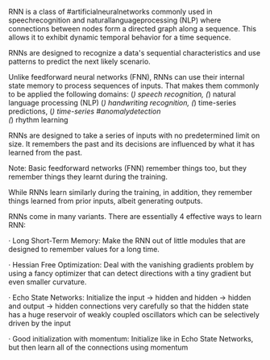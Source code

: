 RNN is a class of #artificialneuralnetworks commonly used in speechrecognition and naturallanguageprocessing (NLP) where connections between nodes form a directed graph along a sequence. This allows it to exhibit dynamic temporal behavior for a time sequence. 

RNNs are designed to recognize a data's sequential characteristics and use patterns to predict the next likely scenario.

Unlike feedforward neural networks (FNN), RNNs can use their internal state memory to process sequences of inputs. That makes them commonly to be applied the following domains:
  (*) speech recognition,
  (*) natural language processing (NLP)
  (*) handwriting recognition, 
  (*) time-series predictions, 
  (*) time-series #anomalydetection  
  (*) rhythm learning 

RNNs are designed to take a series of inputs with no predetermined limit on size. It remembers the past and its decisions are influenced by what it has learned from the past. 

Note: Basic feedforward networks (FNN) remember things too, but they remember things they learnt during the training.

While RNNs learn similarly during the training, in addition, they remember things learned from prior inputs, albeit generating outputs.
 
RNNs come in many variants. There are essentially 4 effective ways to learn RNN:

·      Long Short-Term Memory: Make the RNN out of little modules that are designed to remember values for a long time.

·      Hessian Free Optimization: Deal with the vanishing gradients problem by using a fancy optimizer that can detect directions with a tiny gradient but even smaller curvature.

·      Echo State Networks: Initialize the input -> hidden and hidden -> hidden and output -> hidden connections very carefully so that the hidden state has a huge reservoir of weakly coupled oscillators which can be selectively driven by the input

·      Good initialization with momentum: Initialize like in Echo State Networks, but then learn all of the connections using momentum
